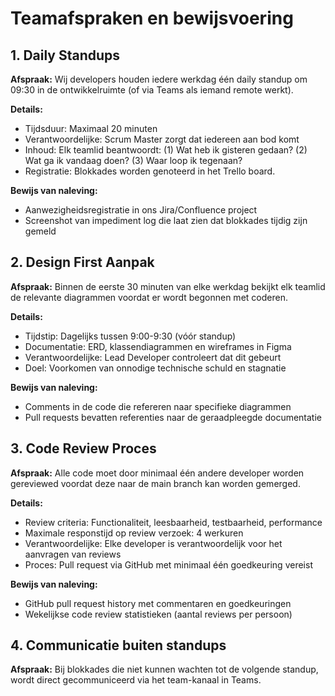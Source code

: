 # Teamafspraken en bewijsvoering

## 1. Daily Standups
**Afspraak:** Wij developers houden iedere werkdag één daily standup om 09:30 in de ontwikkelruimte (of via Teams als iemand remote werkt).

**Details:**
- Tijdsduur: Maximaal 20 minuten
- Verantwoordelijke: Scrum Master zorgt dat iedereen aan bod komt
- Inhoud: Elk teamlid beantwoordt: (1) Wat heb ik gisteren gedaan? (2) Wat ga ik vandaag doen? (3) Waar loop ik tegenaan?
- Registratie: Blokkades worden genoteerd in het Trello board.

**Bewijs van naleving:** 
- Aanwezigheidsregistratie in ons Jira/Confluence project
- Screenshot van impediment log die laat zien dat blokkades tijdig zijn gemeld

## 2. Design First Aanpak
**Afspraak:** Binnen de eerste 30 minuten van elke werkdag bekijkt elk teamlid de relevante diagrammen voordat er wordt begonnen met coderen.

**Details:**
- Tijdstip: Dagelijks tussen 9:00-9:30 (vóór standup)
- Documentatie: ERD, klassendiagrammen en wireframes in Figma
- Verantwoordelijke: Lead Developer controleert dat dit gebeurt
- Doel: Voorkomen van onnodige technische schuld en stagnatie

**Bewijs van naleving:**
- Comments in de code die refereren naar specifieke diagrammen
- Pull requests bevatten referenties naar de geraadpleegde documentatie

## 3. Code Review Proces
**Afspraak:** Alle code moet door minimaal één andere developer worden gereviewed voordat deze naar de main branch kan worden gemerged.

**Details:**
- Review criteria: Functionaliteit, leesbaarheid, testbaarheid, performance
- Maximale responstijd op review verzoek: 4 werkuren
- Verantwoordelijke: Elke developer is verantwoordelijk voor het aanvragen van reviews
- Proces: Pull request via GitHub met minimaal één goedkeuring vereist

**Bewijs van naleving:**
- GitHub pull request history met commentaren en goedkeuringen
- Wekelijkse code review statistieken (aantal reviews per persoon)

## 4. Communicatie buiten standups
**Afspraak:** Bij blokkades die niet kunnen wachten tot de volgende standup, wordt direct gecommuniceerd via het team-kanaal in Teams.


